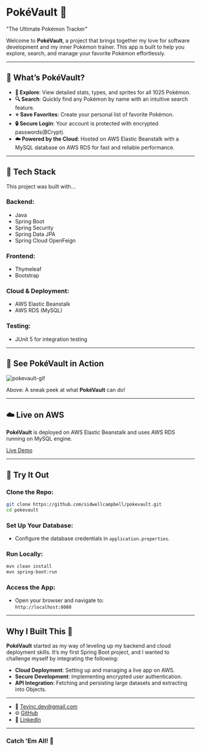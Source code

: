 # **PokéVault 🔐**  
"The Ultimate Pokémon Tracker"

Welcome to **PokéVault**, a project that brings together my love for software development and my inner Pokémon trainer. This app is built to help you explore, search, and manage your favorite Pokémon effortlessly.

---

## 🌟 **What’s PokéVault?**

- **📖 Explore**: View detailed stats, types, and sprites for all 1025 Pokémon.
- **🔍 Search**: Quickly find any Pokémon by name with an intuitive search feature.
- **⭐️ Save Favorites**: Create your personal list of favorite Pokémon.
- **🔒 Secure Login**: Your account is protected with encrypted passwords(BCrypt).
- **☁️ Powered by the Cloud**: Hosted on AWS Elastic Beanstalk with a MySQL database on AWS RDS for fast and reliable performance.

---

## 🎨 **Tech Stack**

This project was built with...

### **Backend:**
- Java
- Spring Boot  
- Spring Security  
- Spring Data JPA  
- Spring Cloud OpenFeign  

### **Frontend:**
- Thymeleaf 
- Bootstrap 

### **Cloud & Deployment:**
- AWS Elastic Beanstalk  
- AWS RDS (MySQL)  

### **Testing:**
- JUnit 5 for integration testing  

---

## 🎥 **See PokéVault in Action**
![pokevault-gif](https://github.com/user-attachments/assets/c7095c71-ae0b-457c-a126-db23437099e2)


Above: A sneak peek at what **PokéVault** can do!

---

## ☁️ **Live on AWS**

**PokéVault** is deployed on AWS Elastic Beanstalk and uses AWS RDS running on MySQL engine. 

[Live Demo](http://pokevault-env-1.eba-rbgrgpij.us-east-2.elasticbeanstalk.com/)

---

## 🚀 **Try It Out**

### **Clone the Repo**:
```bash
git clone https://github.com/sidwellcampbell/pokevault.git
cd pokevault
```

### **Set Up Your Database**:
- Configure the database credentials in `application.properties`.

### **Run Locally**:
```bash
mvn clean install
mvn spring-boot:run
```

### **Access the App**:
- Open your browser and navigate to:  
  `http://localhost:8080`

---


## **Why I Built This** 🤔

**PokéVault** started as my way of leveling up my backend and cloud deployment skills. It’s my first Spring Boot project, and I wanted to challenge myself by integrating the following:

- **Cloud Deployment**: Setting up and managing a live app on AWS.  
- **Secure Development**: Implementing encrypted user authentication.  
- **API Integration**: Fetching and persisting large datasets and extracting into Objects. 

---


- 📧 Tevinc.dev@gmail.com  
- 🌐 [GitHub](https://github.com/sidwellcampbell)  
- 💼 [LinkedIn](https://linkedin.com/in/tevcamp)  

---

### **Catch 'Em All! 🎉**  
